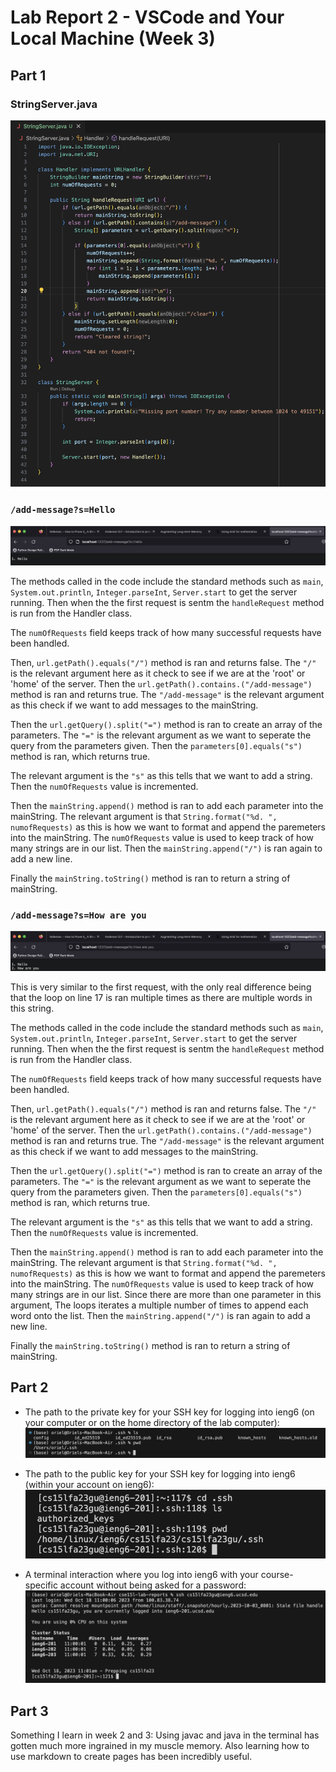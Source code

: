 # Lab Report 2 - VSCode and Your Local Machine (Week 3)

## Part 1

### StringServer.java

![StringServer.java](./images/Screenshot%202023-10-18%20at%2010.06.45%20AM.png)

### `/add-message?s=Hello`

![add-message1](./images/Screenshot%202023-10-18%20at%2010.07.37%20AM.png)

The methods called in the code include the standard methods such as `main`, `System.out.println`, `Integer.parseInt`, `Server.start` to get the server running.
Then when the the first request is sentm the `handleRequest` method is run from the Handler class.

The `numOfRequests` field keeps track of how many successful requests have been handled.

Then, `url.getPath().equals("/")` method is ran and returns false. The `"/"` is the relevant argument here as it check to see if we are at the 'root' or 'home' of the server.
Then the `url.getPath().contains.("/add-message")` method is ran and returns true. The `"/add-message"` is the relevant argument as this check if we want to add messages to the mainString.

Then the `url.getQuery().split("=")` method is ran to create an array of the parameters. The `"="` is the relevant argument as we want to seperate the query from the parameters given.
Then the `parameters[0].equals("s")` method is ran, which returns true.

The relevant argument is the `"s"` as this tells that we want to add a string.
Then the `numOfRequests` value is incremented.

Then the `mainString.append()` method is ran to add each parameter into the mainString. The relevant argument is that `String.format("%d. ", numofRequests)` as this is how we want to format and append the paremeters into the mainString. The `numOfRequests` value is used to keep track of how many strings are in our list.
Then the `mainString.append("/")` is ran again to add a new line.

Finally the `mainString.toString()` method is ran to return a string of mainString.

### `/add-message?s=How are you`

![add-message2](./images/Screenshot%202023-10-18%20at%2010.07.59%20AM.png)

This is very similar to the first request, with the only real difference being that the loop on line 17 is ran multiple times as there are multiple words in this string.

The methods called in the code include the standard methods such as `main`, `System.out.println`, `Integer.parseInt`, `Server.start` to get the server running.
Then when the the first request is sentm the `handleRequest` method is run from the Handler class.

The `numOfRequests` field keeps track of how many successful requests have been handled.

Then, `url.getPath().equals("/")` method is ran and returns false. The `"/"` is the relevant argument here as it check to see if we are at the 'root' or 'home' of the server.
Then the `url.getPath().contains.("/add-message")` method is ran and returns true. The `"/add-message"` is the relevant argument as this check if we want to add messages to the mainString.

Then the `url.getQuery().split("=")` method is ran to create an array of the parameters. The `"="` is the relevant argument as we want to seperate the query from the parameters given.
Then the `parameters[0].equals("s")` method is ran, which returns true.

The relevant argument is the `"s"` as this tells that we want to add a string.
Then the `numOfRequests` value is incremented.

Then the `mainString.append()` method is ran to add each parameter into the mainString. The relevant argument is that `String.format("%d. ", numofRequests)` as this is how we want to format and append the paremeters into the mainString. The `numOfRequests` value is used to keep track of how many strings are in our list. Since there are more than one parameter in this argument, The loops iterates a multiple number of times to append each word onto the list.
Then the `mainString.append("/")` is ran again to add a new line.

Finally the `mainString.toString()` method is ran to return a string of mainString.

## Part 2

- The path to the private key for your SSH key for logging into ieng6 (on your computer or on the home directory of the lab computer):
  ![image](./images/Screenshot%202023-10-18%20at%2010.59.41%20AM.png)

- The path to the public key for your SSH key for logging into ieng6 (within your account on ieng6):
  ![image](./images/Screenshot%202023-10-18%20at%2011.01.03%20AM.png)

- A terminal interaction where you log into ieng6 with your course-specific account without being asked for a password:
  ![image](./images/Screenshot%202023-10-18%20at%2011.01.40%20AM.png)

## Part 3

Something I learn in week 2 and 3: Using javac and java in the terminal has gotten much more ingrained in my muscle memory. Also learning how to use markdown to create pages has been incredibly useful.
